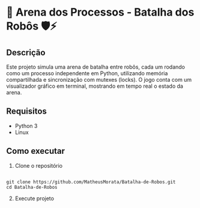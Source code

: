 # 🤖 Arena dos Processos - Batalha dos Robôs 🛡️⚡

## Descrição

Este projeto simula uma arena de batalha entre robôs, cada um rodando como um processo independente em Python, utilizando memória compartilhada e sincronização com mutexes (locks). 
O jogo conta com um visualizador gráfico em terminal, mostrando em tempo real o estado da arena. 

## Requisitos

- Python 3 
- Linux

## Como executar

1. Clone o repositório

```

git clone https://github.com/MatheusMorata/Batalha-de-Robos.git
cd Batalha-de-Robos

```

2. Execute projeto
